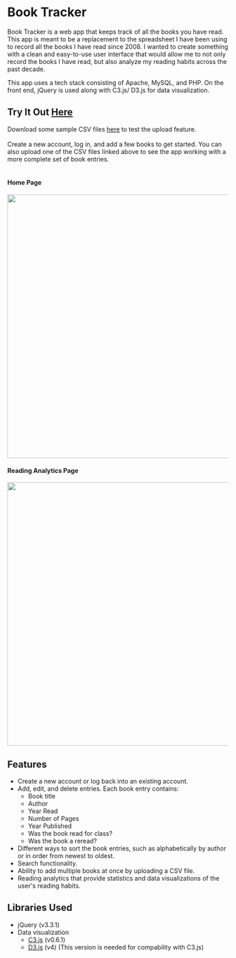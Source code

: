 # Book Tracker
Book Tracker is a web app that keeps track of all the books you have read. This app is meant to be a replacement to the spreadsheet I have been using to record all the books I have read since 2008. I wanted to create something with a clean and easy-to-use user interface that would allow me to not only record the books I have read, but also analyze my reading habits across the past decade. 

This app uses a tech stack consisting of Apache, MySQL, and PHP. On the front end, jQuery is used along with C3.js/ D3.js for data visualization.  

## Try It Out [Here](https://still-scrubland-90743.herokuapp.com/)
Download some sample CSV files [here](https://github.com/stephaniekyyip/bookTracker/tree/master/csv_files) to test the upload feature.
<br>
<br>
Create a new account, log in, and add a few books to get started. You can also upload one of the CSV files linked above to see the app working with a more complete set of book entries.
<br>
<br>
#### Home Page
<img src = "https://github.com/stephaniekyyip/bookTracker/blob/master/bookTrackerScreenshot.png" width = "600px"></img>
<br>

#### Reading Analytics Page
<img src = "https://github.com/stephaniekyyip/bookTracker/blob/master/bookTrackerAnalytics.png" width = "600px"></img>
<br>

## Features
- Create a new account or log back into an existing account.
- Add, edit, and delete entries. Each book entry contains:
  - Book title
  - Author
  - Year Read
  - Number of Pages
  - Year Published
  - Was the book read for class?
  - Was the book a reread?
- Different ways to sort the book entries, such as alphabetically by author or in order from newest to oldest.
- Search functionality.
- Ability to add multiple books at once by uploading a CSV file.
- Reading analytics that provide statistics and data visualizations of the user's reading habits.

## Libraries Used
- jQuery (v3.3.1)
- Data visualization
  - [C3.js](http://c3js.org) (v0.6.1)
  - [D3.js](https://d3js.org/) (v4) (This version is needed for compability with C3.js)
